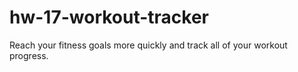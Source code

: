 # hw-17-workout-tracker
Reach your fitness goals more quickly and track all of your workout progress.
